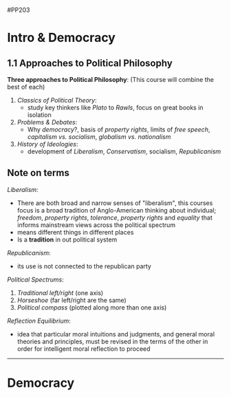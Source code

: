 #PP203 

# Intro & Democracy 

## 1.1 Approaches to Political Philosophy

**Three approaches to Political Philosophy**:
(This course will combine the best of each)

1. *Classics of Political Theory*:
	- study key thinkers like *Plato* to *Rawls*, focus on great books in isolation
2. *Problems & Debates*:
	- Why *democracy*?, basis of *property rights*, limits of *free speech*, *capitalism vs. socialism*, *globalism vs. nationalism*
3. *History of Ideologies*: 
	- development of *Liberalism*, *Conservatism*, socialism, *Republicanism*

## Note on terms

*Liberalism*:
- There are both broad and narrow senses of "liberalism", this courses focus is a broad tradition of Anglo-American thinking about individual; *freedom*, *property rights*, *tolerance*, *property rights* and *equality* that informs mainstream views across the political spectrum 
- means different things in different places
- Is a **tradition** in out political system

*Republicanism*:
- its use is not connected to the republican party

*Political Spectrums*:

1. *Traditional left/right* (one axis)
2. *Horseshoe* (far left/right are the same)
3. *Political compass* (plotted along more than one axis)

*Reflection Equilibrium*:

- idea that particular moral intuitions and judgments, and general moral theories and principles, must be revised in the terms of the other in order for intelligent moral reflection to proceed

---

# Democracy




